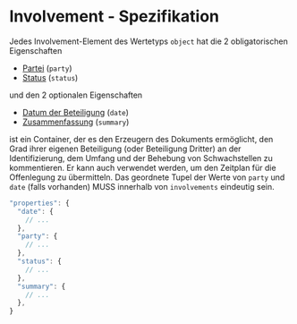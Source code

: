 # Involvement - Spezifikation

Jedes Involvement-Element des Wertetyps `object` hat die 2 obligatorischen Eigenschaften

* [Partei](vulnerabilities/vulnerability/involvements/involvement/party-spec.de.md) (`party`)
* [Status](vulnerabilities/vulnerability/involvements/involvement/status-spec.de.md) (`status`)

und den 2 optionalen Eigenschaften

* [Datum der Beteiligung](vulnerabilities/vulnerability/involvements/involvement/date-spec.de.md) (`date`)
* [Zusammenfassung](vulnerabilities/vulnerability/involvements/involvement/summary-spec.de.md) (`summary`)

ist ein Container, der es den Erzeugern des Dokuments ermöglicht, den Grad ihrer eigenen Beteiligung (oder Beteiligung Dritter) an der Identifizierung, dem Umfang und der Behebung von Schwachstellen zu kommentieren.
Er kann auch verwendet werden, um den Zeitplan für die Offenlegung zu übermitteln. Das geordnete Tupel der Werte von `party` und `date` (falls vorhanden) MUSS innerhalb von `involvements` eindeutig sein.

```javascript
"properties": {
  "date": {
    // ...
  },
  "party": {
    // ...
  },
  "status": {
    // ...
  },
  "summary": {
    // ...
  },
}
```
